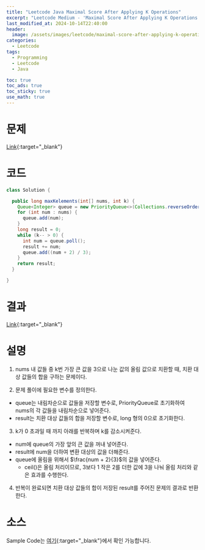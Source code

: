 ```yaml
---
title: "Leetcode Java Maximal Score After Applying K Operations"
excerpt: "Leetcode Medium - 'Maximal Score After Applying K Operations' 문제 Java 풀이"
last_modified_at: 2024-10-14T22:40:00
header:
  image: /assets/images/leetcode/maximal-score-after-applying-k-operations.png
categories:
  - Leetcode
tags:
  - Programming
  - Leetcode
  - Java

toc: true
toc_ads: true
toc_sticky: true
use_math: true
---
```

# 문제
[Link](https://leetcode.com/problems/maximal-score-after-applying-k-operations/){:target="_blank"}

# 코드
```java
class Solution {

  public long maxKelements(int[] nums, int k) {
    Queue<Integer> queue = new PriorityQueue<>(Collections.reverseOrder());
    for (int num : nums) {
      queue.add(num);
    }
    long result = 0;
    while (k-- > 0) {
      int num = queue.poll();
      result += num;
      queue.add((num + 2) / 3);
    }
    return result;
  }

}
```

# 결과
[Link](https://leetcode.com/problems/maximal-score-after-applying-k-operations/submissions/1422047608/){:target="_blank"}

# 설명
1. nums 내 값들 중 k번 가장 큰 값을 3으로 나눈 값의 올림 값으로 치환할 때, 치환 대상 값들의 합을 구하는 문제이다.

2. 문제 풀이에 필요한 변수를 정의한다.
- queue는 내림차순으로 값들을 저장할 변수로, PriorityQueue로 초기화하여 nums의 각 값들을 내림차순으로 넣어준다.
- result는 치환 대상 값들의 합을 저장할 변수로, long 형의 0으로 초기화한다.

3. k가 0 초과일 때 까지 아래를 반복하며 k를 감소시켜준다.
- num에 queue의 가장 앞의 큰 값을 꺼내 넣어준다.
- result에 num을 더하여 변환 대상의 값을 더해준다.
- queue에 올림을 위해서 $\frac{num + 2}{3}$의 값을 넣어준다.
  - ceil()은 올림 처리이므로, 3보다 1 작은 2를 더한 값에 3을 나눠 올림 처리와 같은 효과를 수행한다.

4. 반복이 완료되면 치환 대상 값들의 합이 저장된 result를 주어진 문제의 결과로 반환한다.

# 소스
Sample Code는 [여기](https://github.com/GracefulSoul/leetcode/blob/master/src/main/java/gracefulsoul/problems/MaximalScoreAfterApplyingKOperations.java){:target="_blank"}에서 확인 가능합니다.